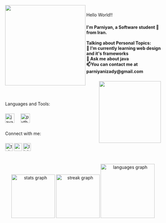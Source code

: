 <img align="left" height="260" src="https://user-images.githubusercontent.com/74038190/221352975-94759904-aa4c-4032-a8ab-b546efb9c478.gif"  />

###

<p align="left">Hello World!!</p>

###

<h4 align="left">I'm Parniyan, a Software student 🚀 from Iran.<br><br>Talking about Personal Topics:<br>🌱 I’m currently learning web design and it's frameworks<br>💬 Ask me about java<br>📫You can contact me at parniyanizady@gmail.com</h4>

###

<img align="right" height="200" src="https://user-images.githubusercontent.com/74038190/240815616-7b282ec6-fcc3-4600-90a7-2c3140549f58.gif"  />

###
<br>
<br>
<br>
<p align="left">Languages and Tools:</p>

###

<div align="left">
  <img src="https://cdn.jsdelivr.net/gh/devicons/devicon/icons/java/java-original.svg" height="30" alt="java logo"  />
  <img width="12" />
  <img src="https://cdn.jsdelivr.net/gh/devicons/devicon/icons/python/python-original.svg" height="30" alt="python logo"  />
  <img width="12" />
</div>

###

<p align="left">Connect with me:</p>

###

<div align="left">
  <img src="https://img.shields.io/static/v1?message=Telegram&logo=telegram&label=&color=2CA5E0&logoColor=white&labelColor=&style=flat" height="25" alt="telegram logo"  />
  <img src="https://img.shields.io/static/v1?message=Gmail&logo=gmail&label=&color=D14836&logoColor=white&labelColor=&style=flat" height="25" alt="gmail logo"  />
  <img src="https://img.shields.io/static/v1?message=LinkedIn&logo=linkedin&label=&color=0077B5&logoColor=white&labelColor=&style=flat" height="25" alt="linkedin logo"  />
</div>

###

<br clear="both">

<div align="center">
  <img src="https://github-readme-stats.vercel.app/api?username=parniyan-izady&hide_title=false&hide_rank=false&show_icons=true&include_all_commits=true&count_private=true&disable_animations=false&theme=aura&locale=en&hide_border=false" height="141" alt="stats graph"  />
  <img src="https://streak-stats.demolab.com?user=parniyan-izady&locale=en&mode=daily&theme=aura&hide_border=false&border_radius=5" height="141" alt="streak graph"  />
  <img src="https://github-readme-stats.vercel.app/api/top-langs?username=parniyan-izady&locale=en&hide_title=false&layout=compact&card_width=320&langs_count=5&theme=aura&hide_border=false" height="175" alt="languages graph"  />
</div>

###
